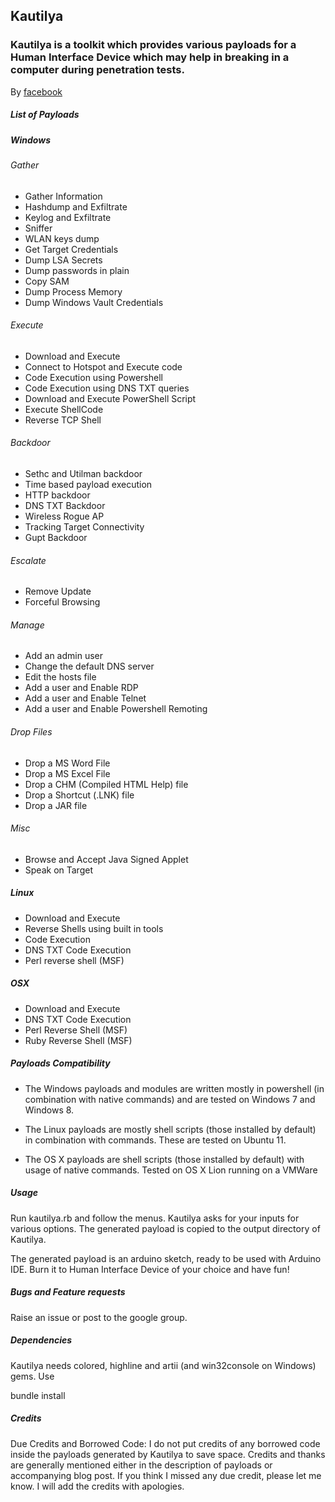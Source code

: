 ## Kautilya

### Kautilya is a toolkit which provides various payloads for a Human Interface Device which may help in breaking in a computer during penetration tests. 
By [facebook](https://www.facebook.com/Gihad.Metasploit)

##### List of Payloads
##### Windows
###### Gather
- Gather Information
- Hashdump and Exfiltrate
- Keylog and Exfiltrate
- Sniffer
- WLAN keys dump
- Get Target Credentials
- Dump LSA Secrets
- Dump passwords in plain
- Copy SAM
- Dump Process Memory
- Dump Windows Vault Credentials

###### Execute
- Download and Execute
- Connect to Hotspot and Execute code
- Code Execution using Powershell
- Code Execution using DNS TXT queries
- Download and Execute PowerShell Script
- Execute ShellCode
- Reverse TCP Shell

###### Backdoor
- Sethc and Utilman backdoor
- Time based payload execution
- HTTP backdoor
- DNS TXT Backdoor
- Wireless Rogue AP
- Tracking Target Connectivity
- Gupt Backdoor

###### Escalate
- Remove Update
- Forceful Browsing

###### Manage
- Add an admin user
- Change the default DNS server
- Edit the hosts file
- Add a user and Enable RDP
- Add a user and Enable Telnet
-  Add a user and Enable Powershell Remoting

###### Drop Files
- Drop a MS Word File
- Drop a MS Excel File
- Drop a CHM (Compiled HTML Help) file
- Drop a Shortcut (.LNK) file
- Drop a JAR file

###### Misc
- Browse and Accept Java Signed Applet
- Speak on Target

##### Linux
- Download and Execute
- Reverse Shells using built in tools
- Code Execution
- DNS TXT Code Execution
- Perl reverse shell (MSF)

##### OSX
- Download and Execute
- DNS TXT Code Execution
- Perl Reverse Shell (MSF)
- Ruby Reverse Shell (MSF)


##### Payloads Compatibility
- The Windows payloads and modules are written mostly in powershell (in combination with native commands) and are tested on Windows 7 and Windows 8. 

- The Linux payloads are mostly shell scripts (those installed by default) in combination with commands. These are tested on Ubuntu 11.

- The OS X payloads are shell scripts (those installed by default) with usage of native commands. Tested on OS X Lion running on a VMWare

##### Usage
Run kautilya.rb and follow the menus. Kautilya asks for your inputs for various options. The generated payload is copied to the output directory of Kautilya.

The generated payload is an arduino sketch, ready to be used with Arduino IDE. Burn it to Human Interface Device of your choice and have fun!


##### Bugs and Feature requests
Raise an issue or post to the google group.

##### Dependencies
Kautilya needs colored, highline and artii (and win32console on Windows) gems. Use

bundle install


##### Credits
Due Credits and Borrowed Code: I do not put credits of any borrowed code inside the payloads generated by Kautilya to save space. Credits and thanks are generally mentioned either in the description of payloads or accompanying blog post. If you think I missed any due credit, please let me know. I will add the credits with apologies.

